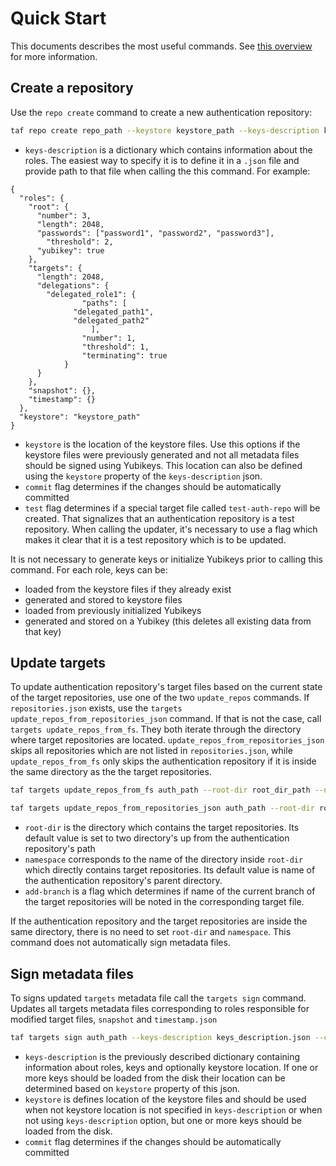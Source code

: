 # Quick Start

This documents describes the most useful commands. See [this overview](repo-creation-and-update-util.md) for more information.

## Create a repository

Use the `repo create` command to create a new authentication repository:

```bash
taf repo create repo_path --keystore keystore_path --keys-description keys.json --commit --test
```

- `keys-description` is a dictionary which contains information about the roles. The easiest way to specify it is to define it in a `.json` file and provide path to that file when calling the this command. For example:
```
{
  "roles": {
    "root": {
      "number": 3,
      "length": 2048,
      "passwords": ["password1", "password2", "password3"],
	    "threshold": 2,
      "yubikey": true
    },
    "targets": {
      "length": 2048,
      "delegations": {
        "delegated_role1": {
			    "paths": [
              "delegated_path1",
              "delegated_path2"
			      ],
			    "number": 1,
			    "threshold": 1,
			    "terminating": true
		    }
      }
    },
    "snapshot": {},
    "timestamp": {}
  },
  "keystore": "keystore_path"
}
```
- `keystore` is the location of the keystore files. Use this options if the keystore files were previously generated and not all metadata files should be signed using Yubikeys. This location can also be defined using the `keystore` property of the `keys-description` json.
- `commit` flag determines if the changes should be automatically committed
- `test`  flag determines if a special target file called `test-auth-repo` will be created. That
signalizes that an authentication repository is a test repository. When calling the updater,
it's necessary to use a flag which makes it clear that it is a test repository which is to
be updated.

It is not necessary to generate keys or initialize Yubikeys prior to calling this command.
For each role, keys can be:
- loaded from the keystore files if they already exist
- generated and stored to keystore files
- loaded from previously initialized Yubikeys
- generated and stored on a Yubikey (this deletes all existing data from that key)


## Update targets

To update authentication repository's target files based on the current state of the target repositories, use one of the two
`update_repos` commands. If `repositories.json` exists, use the `targets update_repos_from_repositories_json`
command. If that is not the case, call `targets update_repos_from_fs`. They both iterate through the
directory where target repositories are located. `update_repos_from_repositories_json` skips all repositories
which are not listed in `repositories.json`, while `update_repos_from_fs` only skips the authentication
repository if it is inside the same directory as the the target repositories.

```bash
taf targets update_repos_from_fs auth_path --root-dir root_dir_path --namespace namespace --add-branch
```

```bash
taf targets update_repos_from_repositories_json auth_path --root-dir root_dir_path --namespace namespace --add-branch
```

- `root-dir` is the directory which contains the target repositories. Its default value is set to two
directory's up from the authentication repository's path
- `namespace` corresponds to the name of the directory inside `root-dir` which directly contains target
repositories. Its default value is name of the authentication repository's parent directory.
- `add-branch` is a flag which determines if name of the current branch of the target repositories
will be noted in the corresponding target file.

If the authentication repository and the target repositories are inside the same directory, there is
no need to set `root-dir` and `namespace`. This command does not automatically sign metadata files.

## Sign metadata files

To signs updated `targets` metadata file call the `targets sign` command. Updates all targets metadata files corresponding to roles responsible for modified target files, `snapshot`
and `timestamp.json`

```bash
taf targets sign auth_path --keys-description keys_description.json --commit
```

- `keys-description` is the previously described dictionary containing information about roles, keys and optionally keystore location. If one or more keys should be loaded from the disk their location can be determined based on `keystore` property of this json.
- `keystore` is defines location of the keystore files and should be used when not keystore location is not specified in `keys-description` or when not using `keys-description` option, but one or more keys should be loaded from the disk.
- `commit` flag determines if the changes should be automatically committed

